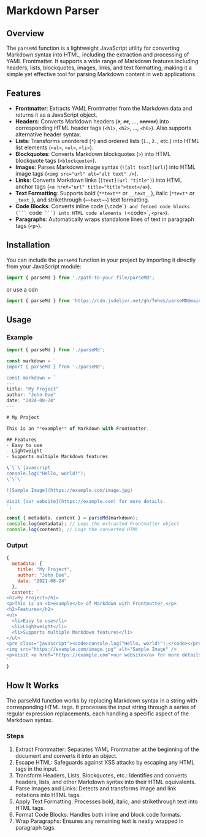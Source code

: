 # Markdown Parser

## Overview

The `parseMd` function is a lightweight JavaScript utility for converting Markdown syntax into HTML, including the extraction and processing of YAML Frontmatter. It supports a wide range of Markdown features including headers, lists, blockquotes, images, links, and text formatting, making it a simple yet effective tool for parsing Markdown content in web applications.

## Features

- **Frontmatter**: Extracts YAML Frontmatter from the Markdown data and returns it as a JavaScript object.
- **Headers**: Converts Markdown headers (`#`, `##`, ..., `######`) into corresponding HTML header tags (`<h1>`, `<h2>`, ..., `<h6>`). Also supports alternative header syntax.
- **Lists**: Transforms unordered (`*`) and ordered lists (`1.`, `2.`, etc.) into HTML list elements (`<ul>`, `<ol>`, `<li>`).
- **Blockquotes**: Converts Markdown blockquotes (`>`) into HTML blockquote tags (`<blockquote>`).
- **Images**: Parses Markdown image syntax (`![alt text](url)`) into HTML image tags (`<img src="url" alt="alt text" />`).
- **Links**: Converts Markdown links (`[text](url "title")`) into HTML anchor tags (`<a href="url" title="title">text</a>`).
- **Text Formatting**: Supports bold (`**text**` or `__text__`), italic (`*text*` or `_text_`), and strikethrough (`~~text~~`) text formatting.
- **Code Blocks**: Converts inline code (`\`code\``) and fenced code blocks (``` `code` ```) into HTML code elements (`\<code>\`, `<pre>`).
- **Paragraphs**: Automatically wraps standalone lines of text in paragraph tags (`<p>`).

## Installation

You can include the `parseMd` function in your project by importing it directly from your JavaScript module:

```javascript
import { parseMd } from './path-to-your-file/parseMd';
```

or use a cdn

```javascript
import { parseMd } from 'https://cdn.jsdelivr.net/gh/Tehes/parseMD@main/parseMD.js';
```

## Usage

### Example

```javascript
import { parseMd } from './parseMd';

const markdown = `
import { parseMd } from './parseMd';

const markdown = `
---
title: "My Project"
author: "John Doe"
date: "2024-08-24"
---

# My Project

This is an **example** of Markdown with Frontmatter.

## Features
- Easy to use
- Lightweight
- Supports multiple Markdown features

\`\`\`javascript
console.log("Hello, world!");
\`\`\`

![Sample Image](https://example.com/image.jpg)

Visit [our website](https://example.com) for more details.
`;

const { metadata, content } = parseMd(markdown);
console.log(metadata); // Logs the extracted Frontmatter object
console.log(content); // Logs the converted HTML
```

### Output

```javascript
{
  metadata: {
    title: "My Project",
    author: "John Doe",
    date: "2021-08-24"
  },
  content: `
<h1>My Project</h1>
<p>This is an <b>example</b> of Markdown with Frontmatter.</p>
<h2>Features</h2>
<ul>
  <li>Easy to use</li>
  <li>Lightweight</li>
  <li>Supports multiple Markdown features</li>
</ul>
<pre class="javascript"><code>console.log("Hello, world!");</code></pre>
<img src="https://example.com/image.jpg" alt="Sample Image" />
<p>Visit <a href="https://example.com">our website</a> for more details.</p>
`
}
```

## How It Works

The parseMd function works by replacing Markdown syntax in a string with corresponding HTML tags. It processes the input string through a series of regular expression replacements, each handling a specific aspect of the Markdown syntax.

### Steps

1. Extract Frontmatter: Separates YAML Frontmatter at the beginning of the document and converts it into an object.
2. Escape HTML: Safeguards against XSS attacks by escaping any HTML tags in the input.
3. Transform Headers, Lists, Blockquotes, etc.: Identifies and converts headers, lists, and other Markdown syntax into their HTML equivalents.
4. Parse Images and Links: Detects and transforms image and link notations into HTML tags.
5. Apply Text Formatting: Processes bold, italic, and strikethrough text into HTML tags.
6. Format Code Blocks: Handles both inline and block code formats.
7. Wrap Paragraphs: Ensures any remaining text is neatly wrapped in paragraph tags.
